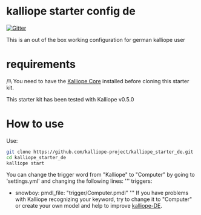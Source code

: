 # kalliope starter config de
[![Gitter](https://badges.gitter.im/gitterHQ/gitter.svg)](https://gitter.im/kalliope-project/Lobby)

This is an out of the box working configuration for german kalliope user


# requirements
/!\ You need to have the [Kalliope Core](https://github.com/kalliope-project/kalliope) installed before cloning this starter kit.

This starter kit has been tested with Kalliope v0.5.0

# How to use

Use:
 ```bash
git clone https://github.com/kalliope-project/kalliope_starter_de.git
cd kalliope_starter_de
kalliope start
```

You can change the trigger word from "Kalliope" to "Computer" by
going to 'settings.yml' and changing the following lines:
'''
triggers:
  - snowboy:
      pmdl_file: "trigger/Computer.pmdl"
'''
If you have problems with Kalliope recognizing your keyword, try to change it to "Computer" or create
your own model and help to improve [kalliope-DE](https://snowboy.kitt.ai/hotword/4324).
